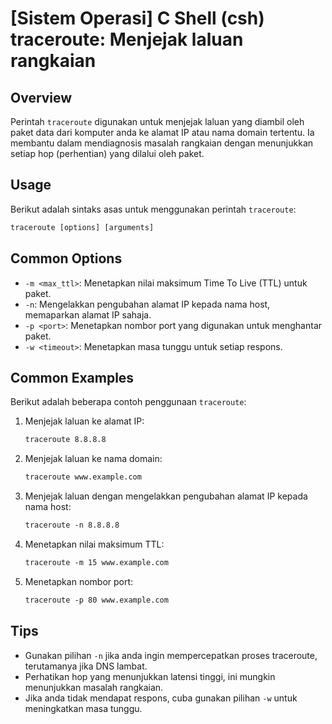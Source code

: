 # [Sistem Operasi] C Shell (csh) traceroute: Menjejak laluan rangkaian

## Overview
Perintah `traceroute` digunakan untuk menjejak laluan yang diambil oleh paket data dari komputer anda ke alamat IP atau nama domain tertentu. Ia membantu dalam mendiagnosis masalah rangkaian dengan menunjukkan setiap hop (perhentian) yang dilalui oleh paket.

## Usage
Berikut adalah sintaks asas untuk menggunakan perintah `traceroute`:

```csh
traceroute [options] [arguments]
```

## Common Options
- `-m <max_ttl>`: Menetapkan nilai maksimum Time To Live (TTL) untuk paket.
- `-n`: Mengelakkan pengubahan alamat IP kepada nama host, memaparkan alamat IP sahaja.
- `-p <port>`: Menetapkan nombor port yang digunakan untuk menghantar paket.
- `-w <timeout>`: Menetapkan masa tunggu untuk setiap respons.

## Common Examples
Berikut adalah beberapa contoh penggunaan `traceroute`:

1. Menjejak laluan ke alamat IP:
   ```csh
   traceroute 8.8.8.8
   ```

2. Menjejak laluan ke nama domain:
   ```csh
   traceroute www.example.com
   ```

3. Menjejak laluan dengan mengelakkan pengubahan alamat IP kepada nama host:
   ```csh
   traceroute -n 8.8.8.8
   ```

4. Menetapkan nilai maksimum TTL:
   ```csh
   traceroute -m 15 www.example.com
   ```

5. Menetapkan nombor port:
   ```csh
   traceroute -p 80 www.example.com
   ```

## Tips
- Gunakan pilihan `-n` jika anda ingin mempercepatkan proses traceroute, terutamanya jika DNS lambat.
- Perhatikan hop yang menunjukkan latensi tinggi, ini mungkin menunjukkan masalah rangkaian.
- Jika anda tidak mendapat respons, cuba gunakan pilihan `-w` untuk meningkatkan masa tunggu.